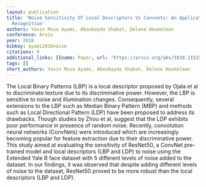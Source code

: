 ```yaml
---
layout: publication
title: 'Noise Sensitivity Of Local Descriptors Vs Convnets: An Application To Facial
  Recognition'
authors: Yasin Musa Ayami, Aboubayda Shabat, Delene Heukelman
conference: Arxiv
year: 2018
bibkey: ayami2018noise
citations: 0
additional_links: [{name: Paper, url: 'https://arxiv.org/abs/1810.11515'}]
tags: []
short_authors: Yasin Musa Ayami, Aboubayda Shabat, Delene Heukelman
---
```

The Local Binary Patterns (LBP) is a local descriptor proposed by Ojala et al
to discriminate texture due to its discriminative power. However, the LBP is
sensitive to noise and illumination changes. Consequently, several extensions
to the LBP such as Median Binary Pattern (MBP) and methods such as Local
Directional Pattern (LDP) have been proposed to address its drawbacks. Though
studies by Zhou et al, suggest that the LDP exhibits poor performance in
presence of random noise. Recently, convolution neural networks (ConvNets) were
introduced which are increasingly becoming popular for feature extraction due
to their discriminative power. This study aimed at evaluating the sensitivity
of ResNet50, a ConvNet pre-trained model and local descriptors (LBP and LDP) to
noise using the Extended Yale B face dataset with 5 different levels of noise
added to the dataset. In our findings, it was observed that despite adding
different levels of noise to the dataset, ResNet50 proved to be more robust
than the local descriptors (LBP and LDP).